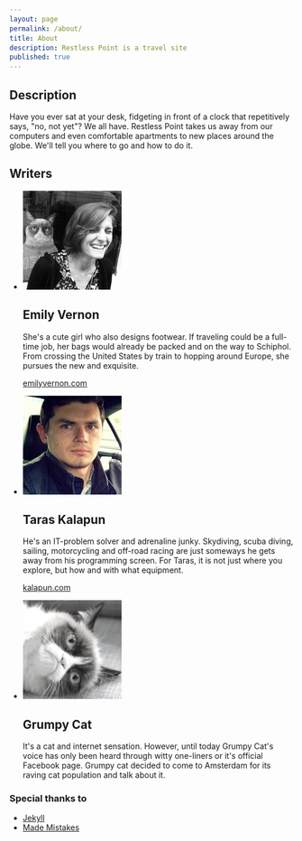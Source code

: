 ```yaml
---
layout: page
permalink: /about/
title: About
description: Restless Point is a travel site
published: true
---
```


## Description

Have you ever sat at your desk, fidgeting in front of a clock that repetitively says, "no, not yet"? We all have. Restless Point takes us away from our computers and even comfortable apartments to new places around the globe. We'll tell you where to go and how to do it.

## Writers
<ul class="post-index unstyled-list">
  <li>
    <article>
        <img src="/images/writers/emily.jpg" class="preview" alt="preview image" itemprop="image">
        <h1 itemprop="name">Emily Vernon</h1>
        <p itemprop="description">
          She's a cute girl who also designs footwear. If traveling could be a full-time job, her bags would already be packed and on the way to Schiphol. From crossing the United States by train to hopping around Europe, she pursues the new and exquisite.
        </p>
        <p itemprop="url"><a href="http://emilyvernon.com">emilyvernon.com</a></p>
    </article>
  </li>
  <li>
    <article>
        <img src="/images/writers/taras.jpg" class="preview" alt="preview image" itemprop="image">
        <h1 itemprop="name">Taras Kalapun</h1>
        <p itemprop="description">
          He's an IT-problem solver and adrenaline junky. Skydiving, scuba diving, sailing, motorcycling and off-road racing are just someways he gets away from his programming screen. For Taras, it is not just where you explore, but how and with what equipment.
        </p>
        <p itemprop="url"><a href="http://kalapun.com">kalapun.com</a></p>
    </article>
  </li>
   <li>
    <article>
        <img src="/images/writers/cat.jpg" class="preview" alt="preview image" itemprop="image">
        <h1 itemprop="name">Grumpy Cat</h1>
        <p itemprop="description">
          It's a cat and internet sensation. However, until today Grumpy Cat's voice has only been heard through witty one-liners or it's official Facebook page. Grumpy cat decided to come to Amsterdam for its raving cat population and talk about it. 
        </p>
    </article>
  </li>
</ul>


### Special thanks to

* [Jekyll](http://jekyllrb.com)
* [Made Mistakes](http://mademistakes.com)